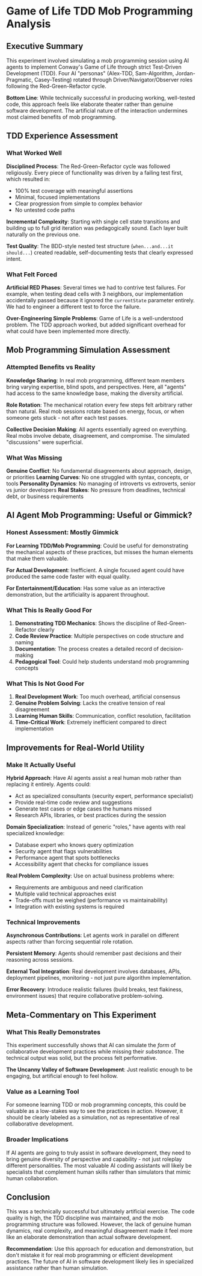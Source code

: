 # Game of Life TDD Mob Programming Analysis

## Executive Summary

This experiment involved simulating a mob programming session using AI agents to implement Conway's Game of Life through strict Test-Driven Development (TDD). Four AI "personas" (Alex-TDD, Sam-Algorithm, Jordan-Pragmatic, Casey-Testing) rotated through Driver/Navigator/Observer roles following the Red-Green-Refactor cycle.

**Bottom Line**: While technically successful in producing working, well-tested code, this approach feels like elaborate theater rather than genuine software development. The artificial nature of the interaction undermines most claimed benefits of mob programming.

## TDD Experience Assessment

### What Worked Well

**Disciplined Process**: The Red-Green-Refactor cycle was followed religiously. Every piece of functionality was driven by a failing test first, which resulted in:
- 100% test coverage with meaningful assertions
- Minimal, focused implementations 
- Clear progression from simple to complex behavior
- No untested code paths

**Incremental Complexity**: Starting with single cell state transitions and building up to full grid iteration was pedagogically sound. Each layer built naturally on the previous one.

**Test Quality**: The BDD-style nested test structure (`when...and...it should...`) created readable, self-documenting tests that clearly expressed intent.

### What Felt Forced

**Artificial RED Phases**: Several times we had to contrive test failures. For example, when testing dead cells with 3 neighbors, our implementation accidentally passed because it ignored the `currentState` parameter entirely. We had to engineer a different test to force the failure.

**Over-Engineering Simple Problems**: Game of Life is a well-understood problem. The TDD approach worked, but added significant overhead for what could have been implemented more directly.

## Mob Programming Simulation Assessment

### Attempted Benefits vs Reality

**Knowledge Sharing**: In real mob programming, different team members bring varying expertise, blind spots, and perspectives. Here, all "agents" had access to the same knowledge base, making the diversity artificial.

**Role Rotation**: The mechanical rotation every few steps felt arbitrary rather than natural. Real mob sessions rotate based on energy, focus, or when someone gets stuck - not after each test passes.

**Collective Decision Making**: All agents essentially agreed on everything. Real mobs involve debate, disagreement, and compromise. The simulated "discussions" were superficial.

### What Was Missing

**Genuine Conflict**: No fundamental disagreements about approach, design, or priorities
**Learning Curves**: No one struggled with syntax, concepts, or tools
**Personality Dynamics**: No managing of introverts vs extroverts, senior vs junior developers
**Real Stakes**: No pressure from deadlines, technical debt, or business requirements

## AI Agent Mob Programming: Useful or Gimmick?

### Honest Assessment: Mostly Gimmick

**For Learning TDD/Mob Programming**: Could be useful for demonstrating the mechanical aspects of these practices, but misses the human elements that make them valuable.

**For Actual Development**: Inefficient. A single focused agent could have produced the same code faster with equal quality.

**For Entertainment/Education**: Has some value as an interactive demonstration, but the artificiality is apparent throughout.

### What This Is Really Good For

1. **Demonstrating TDD Mechanics**: Shows the discipline of Red-Green-Refactor clearly
2. **Code Review Practice**: Multiple perspectives on code structure and naming
3. **Documentation**: The process creates a detailed record of decision-making
4. **Pedagogical Tool**: Could help students understand mob programming concepts

### What This Is Not Good For

1. **Real Development Work**: Too much overhead, artificial consensus
2. **Genuine Problem Solving**: Lacks the creative tension of real disagreement
3. **Learning Human Skills**: Communication, conflict resolution, facilitation
4. **Time-Critical Work**: Extremely inefficient compared to direct implementation

## Improvements for Real-World Utility

### Make It Actually Useful

**Hybrid Approach**: Have AI agents assist a real human mob rather than replacing it entirely. Agents could:
- Act as specialized consultants (security expert, performance specialist)
- Provide real-time code review and suggestions
- Generate test cases or edge cases the humans missed
- Research APIs, libraries, or best practices during the session

**Domain Specialization**: Instead of generic "roles," have agents with real specialized knowledge:
- Database expert who knows query optimization
- Security agent that flags vulnerabilities
- Performance agent that spots bottlenecks
- Accessibility agent that checks for compliance issues

**Real Problem Complexity**: Use on actual business problems where:
- Requirements are ambiguous and need clarification
- Multiple valid technical approaches exist
- Trade-offs must be weighed (performance vs maintainability)
- Integration with existing systems is required

### Technical Improvements

**Asynchronous Contributions**: Let agents work in parallel on different aspects rather than forcing sequential role rotation.

**Persistent Memory**: Agents should remember past decisions and their reasoning across sessions.

**External Tool Integration**: Real development involves databases, APIs, deployment pipelines, monitoring - not just pure algorithm implementation.

**Error Recovery**: Introduce realistic failures (build breaks, test flakiness, environment issues) that require collaborative problem-solving.

## Meta-Commentary on This Experiment

### What This Really Demonstrates

This experiment successfully shows that AI can simulate the *form* of collaborative development practices while missing their *substance*. The technical output was solid, but the process felt performative.

**The Uncanny Valley of Software Development**: Just realistic enough to be engaging, but artificial enough to feel hollow.

### Value as a Learning Tool

For someone learning TDD or mob programming concepts, this could be valuable as a low-stakes way to see the practices in action. However, it should be clearly labeled as a simulation, not as representative of real collaborative development.

### Broader Implications

If AI agents are going to truly assist in software development, they need to bring genuine diversity of perspective and capability - not just roleplay different personalities. The most valuable AI coding assistants will likely be specialists that complement human skills rather than simulators that mimic human collaboration.

## Conclusion

This was a technically successful but ultimately artificial exercise. The code quality is high, the TDD discipline was maintained, and the mob programming structure was followed. However, the lack of genuine human dynamics, real complexity, and meaningful disagreement made it feel more like an elaborate demonstration than actual software development.

**Recommendation**: Use this approach for education and demonstration, but don't mistake it for real mob programming or efficient development practices. The future of AI in software development likely lies in specialized assistance rather than human simulation.